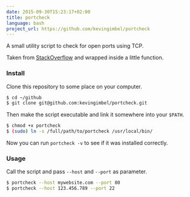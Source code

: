 ```yaml
---
date: 2015-09-30T15:23:17+02:00
title: portcheck
language: bash
project_url: https://github.com/kevingimbel/portcheck
---
```

A small utility script to check for open ports using TCP.

Taken from [StackOverflow](http://stackoverflow.com/a/35337930/2777153) and wrapped inside a little function.

<!--more-->

### Install
Clone this repository to some place on your computer.

```bash
$ cd ~/github
$ git clone git@github.com:kevingimbel/portcheck.git
```

Then make the script executable and link it somewhere into your `$PATH`.

```bash
$ chmod +x portcheck
$ (sudo) ln -s /full/path/to/portcheck /usr/local/bin/
```

Now you can run `portcheck -v` to see if it was installed correctly.

### Usage
Call the script and pass `--host` and `--port` as parameter.

```bash
$ portcheck --host mywebsite.com --port 80
$ portcheck --host 123.456.789 --port 22
```
